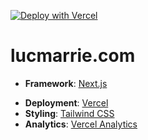[![Deploy with Vercel](https://vercel.com/button)](https://vercel.com/new/clone?repository-url=https%3A%2F%2Fgithub.com%2Fleerob%2Fleerob.io)

# lucmarrie.com

- **Framework**: [Next.js](https://nextjs.org/)
<!-- - **Database**: [Planetscale](https://planetscale.com) -->
<!-- - **Authentication**: [NextAuth.js](https://next-auth.js.org) -->
- **Deployment**: [Vercel](https://vercel.com)
- **Styling**: [Tailwind CSS](https://tailwindcss.com)
- **Analytics**: [Vercel Analytics](https://vercel.com/analytics)

